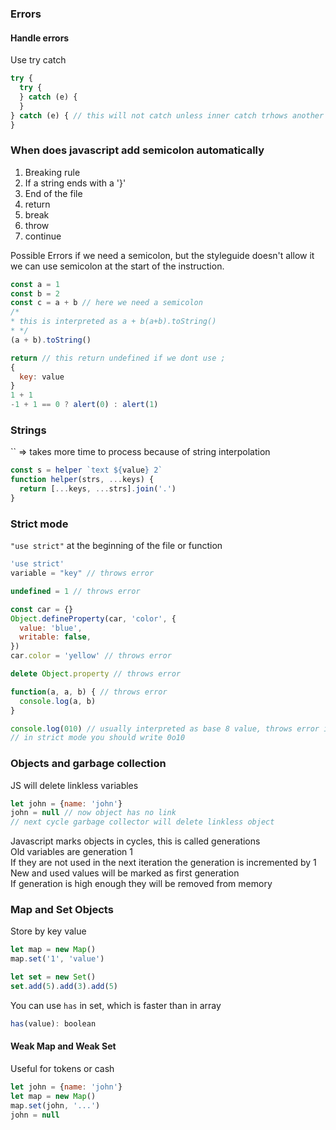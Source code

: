 ### Errors
#### Handle errors
Use try catch  
```javascript
try {
  try {
  } catch (e) {
  }
} catch (e) { // this will not catch unless inner catch trhows another error
}
```
### When does javascript add semicolon automatically
1. Breaking rule
2. If a string ends with a '}'
3. End of the file
4. return
5. break
6. throw
7. continue  

Possible Errors
if we need a semicolon, but the styleguide doesn't allow it
we can use semicolon at the start of the instruction.
```javascript
const a = 1
const b = 2
const c = a + b // here we need a semicolon
/*
* this is interpreted as a + b(a+b).toString() 
* */
(a + b).toString()

return // this return undefined if we dont use ;
{
  key: value
}
1 + 1
-1 + 1 == 0 ? alert(0) : alert(1)
```

### Strings   
`` => takes more time to process because of string interpolation  
```javascript
const s = helper `text ${value} 2`
function helper(strs, ...keys) {
  return [...keys, ...strs].join('.')
}
```
### Strict mode
`"use strict"` at the beginning of the file or function  
```javascript
'use strict'
variable = "key" // throws error

undefined = 1 // throws error

const car = {}
Object.defineProperty(car, 'color', {
  value: 'blue',
  writable: false,
})
car.color = 'yellow' // throws error

delete Object.property // throws error

function(a, a, b) { // throws error
  console.log(a, b)
}

console.log(010) // usually interpreted as base 8 value, throws error in strict mode
// in strict mode you should write 0o10
```

### Objects and garbage collection
JS will delete linkless variables
```javascript
let john = {name: 'john'}
john = null // now object has no link
// next cycle garbage collector will delete linkless object
```
Javascript marks objects in cycles, this is called generations  
Old variables are generation 1  
If they are not used in the next iteration the generation is incremented by 1  
New and used values will be marked as first generation  
If generation is high enough they will be removed from memory  

### Map and Set Objects
Store by key value
```javascript
let map = new Map()
map.set('1', 'value')

let set = new Set()
set.add(5).add(3).add(5)
```
You can use `has` in set, which is faster than in array
```javascript
has(value): boolean
```
#### Weak Map and Weak Set
Useful for tokens or cash  
```javascript
let john = {name: 'john'}
let map = new Map()
map.set(john, '...')
john = null
```


